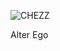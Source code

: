 ![CHEZZ](https://github.com/nestyk/nestyk/assets/82773824/6cf7a31b-8b66-4e99-a53d-c6a08cdb3ed4)


Alter Ego
